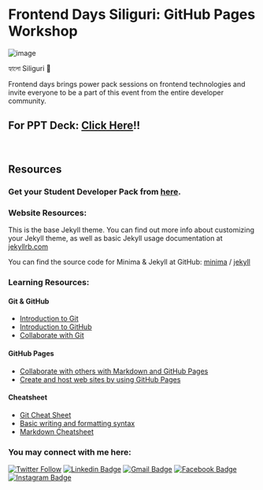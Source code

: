 # Frontend Days Siliguri: GitHub Pages Workshop

![image](https://user-images.githubusercontent.com/46371923/188691604-a481e60e-debc-462d-973e-955aad783e94.png)

হ্যালো Siliguri 🙏

Frontend days brings power pack sessions on frontend technologies and invite everyone to be a part of this event from the entire developer community.

## For PPT Deck: [Click Here](https://drive.google.com/file/d/1p48FtOlcIcLdSOSpdDIjSXPVxzdrxgN3/view?usp=sharing)!!

<br>

## Resources

### Get your Student Developer Pack from [here](https://education.github.com/discount_requests/student_application?utm_source=2022-09-10-frontenddays).

### Website Resources:

This is the base Jekyll theme. You can find out more info about customizing your Jekyll theme, as well as basic Jekyll usage documentation at [jekyllrb.com](https://jekyllrb.com/)

You can find the source code for Minima & Jekyll at GitHub:
[minima](https://github.com/jekyll/minima) / [jekyll](https://github.com/jekyll/jekyll)

### Learning Resources:
#### Git & GitHub
- [Introduction to Git](https://docs.microsoft.com/en-us/learn/modules/intro-to-git/)
- [Introduction to GitHub](https://docs.microsoft.com/en-us/learn/modules/introduction-to-github/)
- [Collaborate with Git](https://docs.microsoft.com/en-us/learn/modules/collaborate-with-git/)

#### GitHub Pages
- [Collaborate with others with Markdown and GitHub Pages](https://docs.microsoft.com/en-us/learn/paths/collaborate-markdown-github-pages/)
- [Create and host web sites by using GitHub Pages](https://docs.microsoft.com/en-us/learn/modules/create-host-web-sites-github-pages/)

#### Cheatsheet
- [Git Cheat Sheet](https://education.github.com/git-cheat-sheet-education.pdf)
- [Basic writing and formatting syntax](https://docs.github.com/en/get-started/writing-on-github/getting-started-with-writing-and-formatting-on-github/basic-writing-and-formatting-syntax)
- [Markdown Cheatsheet](https://enterprise.github.com/downloads/en/markdown-cheatsheet.pdf)


### You may connect with me here:
[![Twitter Follow](https://img.shields.io/twitter/follow/imanishbarnwal?style=social)](https://twitter.com/intent/follow?screen_name=imanishbarnwal) [![Linkedin Badge](https://img.shields.io/badge/-Manish_Kumar_Barnwal-blue?style=social&logo=Linkedin&logoColor=blue&link=https://www.linkedin.com/in/imanishbarnwal)](https://www.linkedin.com/in/imanishbarnwal)
[![Gmail Badge](https://img.shields.io/badge/-imanishbarnwal@gmail.com-c14438?style=social&logo=Gmail&logoColor=red&link=mailto:imanishbarnwal@gamil.com)](mailto:imanishbarnwal@gmail.com) [![Facebook Badge](https://img.shields.io/badge/-Manish_Kumar_Barnwal-4267b2?style=social&&logo=Facebook&logoColor=blue&link=https://www.facebook.com/imanishbarnwal)](https://www.facebook.com/imanishbarnwal) [![Instagram Badge](https://img.shields.io/badge/-@imanishbarnwal-833ab4?style=social&logo=Instagram&logoColor=A14DAF&link=https://www.instagram.com/imanishbarnwal)](https://www.instagram.com/imanishbarnwal)
